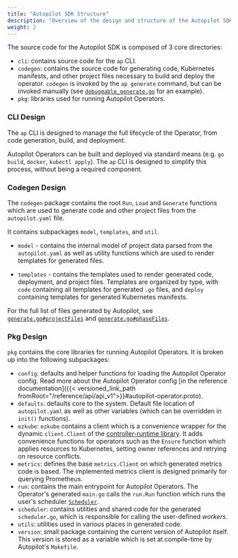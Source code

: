 ```yaml
---
title: "Autopilot SDK Structure"
description: "Overview of the design and structure of the Autopilot SDK"
weight: 2
---
```


The source code for the Autopilot SDK is composed of 3 core directories:

- `cli`: contains source code for the `ap` CLI. 
- `codegen`: contains the source code for generating code, Kubernetes manifests, and other project files necessary to build and deploy the operator. `codegen` is invoked by the `ap generate` command, but can be invoked manually (see [`debuggable_generate.go`](https://github.com/dds-sysu/autopilot/blob/master/test/e2e/debuggable_generate.go) for an example).
- `pkg`: libraries used for running Autopilot Operators.

### CLI Design

The `ap` CLI is designed to manage the full lifecycle of the Operator, from code generation, build, and deployment. 

Autopilot Operators can be built and deployed via standard means (e.g. `go build`, `docker`, `kubectl apply`). The `ap` CLI is designed to simplify this process, without being a required component.

### Codegen Design

The `codegen` package contains the root `Run`, `Load` and `Generate` functions which are used to generate code and other project files from the `autopilot.yaml` file.

It contains subpackages `model`, `templates`, and `util`.

- `model` - contains the internal model of project data parsed from the `autopilot.yaml` as well as utility functions which are used to render templates for generated files.

- `templates` - contains the templates used to render generated code, deployment, and project files. Templates are organized by type, with `code` containing all templates for generated `.go` files, and `deploy` containing templates for generated Kubernetes manifests.

For the full list of files generated by Autopilot, see [`generate.go#projectFiles`](https://github.com/dds-sysu/autopilot/blob/master/codegen/generate.go#L145) and [`generate.go#phaseFiles`](https://github.com/dds-sysu/autopilot/blob/master/codegen/generate.go#L213).

### Pkg Design

`pkg` contains the core libraries for running Autopilot Operators. It is broken up into the following subpackages:

- `config`: defaults and helper functions for loading the Autopilot Operator config. Read more about the Autopilot Operator config [in the reference documentation]({{< versioned_link_path fromRoot="/reference/api/api_v1">}}#autopilot-operator.proto).
- `defaults`: defaults core to the system. Default file location of `autopilot.yaml` as well as other variables (which can be overridden in `init()` functions).
- `ezkube`: `ezkube` contains a client which is a convenience wrapper for the dynamic `client.Client` of the [controller-runtime library](https://github.com/kubernetes-sigs/controller-runtime/blob/master/pkg/client/interfaces.go#L104). It adds convenience functions for operators such as the `Ensure` function which applies resources to Kubernetes, setting owner references and retrying on resource conflicts.
- `metrics`: defines the base `metrics.Client` on which generated metrics code is based. The implemented metrics client is designed primarily for querying Prometheus.
- `run`: contains the main entrypoint for Autopilot Operators. The Operator's generated `main.go` calls the `run.Run` function which runs the user's scheduler [`Scheduler`](https://github.com/dds-sysu/autopilot/blob/master/codegen/templates/scheduler.gotmpl).
- `scheduler`: contains utilities and shared code for the generated `scheduler.go`, which is responsible for calling the user-defined *workers*.
- `utils`: utilities used in various places in generated code.
- `version`: small package containing the current version of Autopilot itself. This version is stored as a variable which is set at compile-time by Autopilot's `Makefile`.

